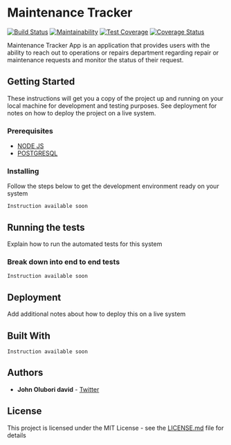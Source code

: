 # Maintenance Tracker

[![Build Status](https://travis-ci.org/holuborhee/maintenance-tracker.svg?branch=develop)](https://travis-ci.org/holuborhee/maintenance-tracker) [![Maintainability](https://api.codeclimate.com/v1/badges/7fd5c6d09179ea2a4cca/maintainability)](https://codeclimate.com/github/holuborhee/maintenance-tracker/maintainability) [![Test Coverage](https://api.codeclimate.com/v1/badges/7fd5c6d09179ea2a4cca/test_coverage)](https://codeclimate.com/github/holuborhee/maintenance-tracker/test_coverage) [![Coverage Status](https://coveralls.io/repos/github/holuborhee/maintenance-tracker/badge.svg)](https://coveralls.io/github/holuborhee/maintenance-tracker)



Maintenance Tracker App is an application that provides users with the ability to reach out to operations or repairs department regarding repair or maintenance requests and monitor the status of their request.

## Getting Started

These instructions will get you a copy of the project up and running on your local machine for development and testing purposes. See deployment for notes on how to deploy the project on a live system.

### Prerequisites

- [NODE JS](https://nodejs.org/en/)
- [POSTGRESQL](https://www.postgresql.org/)

### Installing

Follow the steps below to get the development environment ready on your system

```
Instruction available soon
```

## Running the tests

Explain how to run the automated tests for this system

### Break down into end to end tests

```
Instruction available soon
```

## Deployment

Add additional notes about how to deploy this on a live system

## Built With

```
Instruction available soon
```

## Authors

* **John Olubori david** - [Twitter](https://twitter.com/holuborhee)

## License

This project is licensed under the MIT License - see the [LICENSE.md](LICENSE.md) file for details
